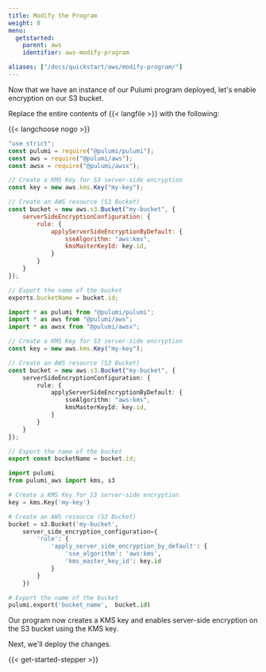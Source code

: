 ```yaml
---
title: Modify the Program
weight: 8
menu:
  getstarted:
    parent: aws
    identifier: aws-modify-program

aliases: ["/docs/quickstart/aws/modify-program/"]
---
```


Now that we have an instance of our Pulumi program deployed, let's enable encryption on our S3 bucket.

Replace the entire contents of {{< langfile >}} with the following:

{{< langchoose nogo >}}

```javascript
"use strict";
const pulumi = require("@pulumi/pulumi");
const aws = require("@pulumi/aws");
const awsx = require("@pulumi/awsx");

// Create a KMS Key for S3 server-side encryption
const key = new aws.kms.Key("my-key");

// Create an AWS resource (S3 Bucket)
const bucket = new aws.s3.Bucket("my-bucket", {
    serverSideEncryptionConfiguration: {
        rule: {
            applyServerSideEncryptionByDefault: {
                sseAlgorithm: "aws:kms",
                kmsMasterKeyId: key.id,
            }
        }
    }
});

// Export the name of the bucket
exports.bucketName = bucket.id;
```

```typescript
import * as pulumi from "@pulumi/pulumi";
import * as aws from "@pulumi/aws";
import * as awsx from "@pulumi/awsx";

// Create a KMS Key for S3 server-side encryption
const key = new aws.kms.Key("my-key");

// Create an AWS resource (S3 Bucket)
const bucket = new aws.s3.Bucket("my-bucket", {
    serverSideEncryptionConfiguration: {
        rule: {
            applyServerSideEncryptionByDefault: {
                sseAlgorithm: "aws:kms",
                kmsMasterKeyId: key.id,
            }
        }
    }
});

// Export the name of the bucket
export const bucketName = bucket.id;
```

```python
import pulumi
from pulumi_aws import kms, s3

# Create a KMS Key for S3 server-side encryption
key = kms.Key('my-key')

# Create an AWS resource (S3 Bucket)
bucket = s3.Bucket('my-bucket',
    server_side_encryption_configuration={
        'rule': {
            'apply_server_side_encryption_by_default': {
                'sse_algorithm': 'aws:kms',
                'kms_master_key_id': key.id
            }
        }
    })

# Export the name of the bucket
pulumi.export('bucket_name',  bucket.id)
```

Our program now creates a KMS key and enables server-side encryption on the S3 bucket using the KMS key.

Next, we'll deploy the changes.

{{< get-started-stepper >}}
